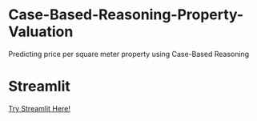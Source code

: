 # Case-Based-Reasoning-Property-Valuation
Predicting price per square meter property using Case-Based Reasoning
# Streamlit
[Try Streamlit Here!](http://localhost:8501/)
